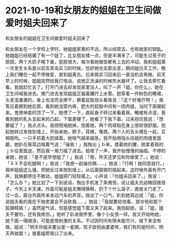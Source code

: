 # 2021-10-19和女朋友的姐姐在卫生间做爱时姐夫回来了



和女朋友的姐姐在卫生间做爱时姐夫回来了




和女朋友在一个学校上学时，她姐姐家离的不远，所以经常去，也有她家的钥匙。她姐姐已经结婚了有一个娃了，比女朋友矮一点，但是丰满多了，可能生过孩子的原因，两个大奶子略下垂，屁股很大，每次看她做饭都有上去的冲动。我和姐姐第一次发生关系是以前去青岛实习的时候，恰好她也去那出差，期间姐白天工作，晚上我们睡在一起不停做爱，直到姐离去。后来我实习回来后一直没机会再做。前天早上的时候，姐姐突然给我打电话，说她正洗澡的时候热水器坏了。让我去帮忙看看。我就赶忙去了。打开门进去却发现家里没人，叫了一声「姐，你在么」，她在卫生间喊我进去。推门进去发现姐姐正猫着腰拧上水管。她穿着一件粉色的睡裙，头发湿漉漉的，身上也没完全擦干，撅着屁股扭头看我说：「这个好难拧啊！」我答应着挪到她后面，看到她没穿内裤，肥大的屁股中间有一团肉缝，当时下面硬起来。鬼使神差的顶了一下。她愣了一下，直起身子转过来看着我，睡裙有点湿，我看到她的乳头支起来的凸起，下面更硬了。她看了下我下面，过来抱住我说：「想要姐了？」我点点头。我把短袖脱掉，抱着她，两个肉球贴在身上很软很舒服。抱起她转过来按到墙上，开始亲她，脖子，耳根，嘴唇。两个人的舌头缠在一起，互相吸吮。一只手抓着大奶揉着。她喘气越来越急。我开始用指头往姐的肉缝里面磨，她趴在我耳边喘着气说：「操我！」我掏出ｊｂ来，搂着她的腰，她拿着我的ｊｂ往里面送，然后我一用力插了进去。她嗯了一声，我开始慢慢的抽插。不停的亲她，她说：「是不是早想姐了！」我说：「嗯，昨天还梦见和你做爱了。」她说：「ＸＸ不会吃醋啊！」我说：「我想一起操你俩……」她说：「行啊！她同意就行。」我听姐姐这么骚，把她反过来按到墙上，从后面狠狠的插起来。这时候外面有开门声，我俩都停住不敢动，姐姐把门轻轻插上。小声说：「你姐夫回来了。」我说：「怎么办？」她比划了一下别说话，掏出手机发了条微信，说让姐夫去幼稚园接孩子，今天上半天课。外面可能是姐夫懒得换鞋，扔下个什么袋子，直接关门走了。过一会，窗台外面传来发动汽车的声音。我出了一口气，趴到她耳边说：「姐，你说姐夫看的我在干她老婆会不会砍我……」她说：「我就要给他看，就许他和那个狐狸精搞！」虽然是气话，但是感觉姐下面又夹了起来。我抱起她，说：「姐，姐夫不要你，还有我疼你。」她听了趴进我怀里，像个小女孩一样。我又开始吻她，她下面一塌煳涂，可能是很刺激的关系。不过因时间有限未能尽兴，接下来没有做，姐说：「明天你姐夫要出差一星期，孩子放假由婆婆带，我们有的是时间，明天再做罢！」接着姐帮我口了出来。




